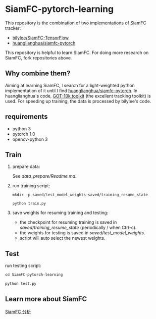 # SiamFC-pytorch-learning

This repository is the combination of two implementations of [SiamFC](https://www.robots.ox.ac.uk/~luca/siamese-fc.html) tracker:

- [bilylee/SiamFC-TensorFlow](https://github.com/bilylee/SiamFC-TensorFlow)
- [huanglianghua/siamfc-pytorch](https://github.com/huanglianghua/siamfc-pytorch)

This repository is helpful to learn SiamFC. For doing more research on SiamFC, fork repositories above.

## Why combine them?

Aiming at learning SiamFC, I search for a light-weighted python implementation of it until I find [huanglianghua/siamfc-pytorch](https://github.com/bilylee/SiamFC-TensorFlow). In huanglianghua's code, [GOT-10k toolkit](https://github.com/got-10k/toolkit) (the excellent tracking toolkit) is used. For speeding up training, the data is processed by bilylee's code.

## requirements

- python 3
- pytorch 1.0
- opencv-python 3

## Train

1. prepare data:

   See *data_prepare/Readme.md*.

2. run training script:

   ```
   mkdir -p saved/test_model_weights saved/training_resume_state

   python train.py
   ```

3. save weights for resuming training and testing:

   - the checkpoint for resuming training is saved in *saved/training_resume_state* (periodically / when Ctrl-c).
   - the weights for testing is saved in *saved/test_model_weights*.
   - script will auto select the newest weights.

## Test

run testing script:

```python
cd SiamFC-pytorch-learning

python test.py
```

## Learn more about SiamFC
[SiamFC 分析](http://geyao1995.com/SiamFC/)